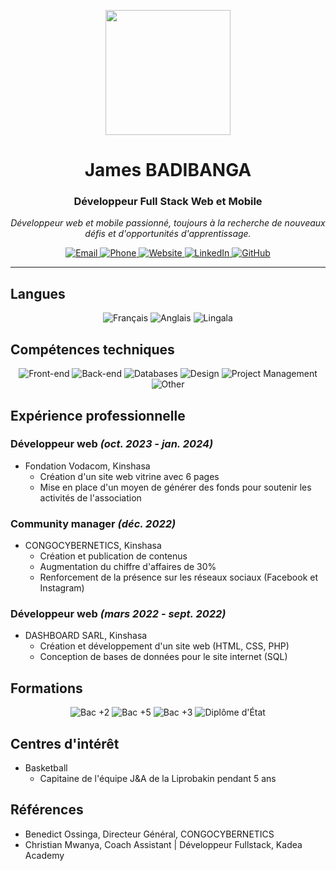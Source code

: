 <p align="center">
  <img src="https://media.giphy.com/media/M9gbBd9nbDrOTu1Mqx/giphy.gif" width="200" height="200" />
</p>

<h1 align="center">James BADIBANGA</h1>
<h3 align="center">Développeur Full Stack Web et Mobile</h3>

<p align="center">
  <em>Développeur web et mobile passionné, toujours à la recherche de nouveaux défis et d'opportunités d'apprentissage.</em>
</p>

<div align="center">
  <a href="mailto:crihojames@gmail.com">
    <img src="https://img.shields.io/badge/Email-crihojames%40gmail.com-blue?style=flat-square&logo=gmail" alt="Email">
  </a>
  <a href="tel:+243828585837">
    <img src="https://img.shields.io/badge/Phone-+243%20828%20585%20837-blue?style=flat-square&logo=whatsapp" alt="Phone">
  </a>
  <a href="https://jamesbadibanga.com">
    <img src="https://img.shields.io/badge/Website-jamesbadibanga.com-blue?style=flat-square&logo=internet-explorer" alt="Website">
  </a>
  <a href="https://linkedin.com/james-badibanga">
    <img src="https://img.shields.io/badge/LinkedIn-james--badibanga-blue?style=flat-square&logo=linkedin" alt="LinkedIn">
  </a>
  <a href="https://github.com/Crihojames">
    <img src="https://img.shields.io/badge/GitHub-Crihojames-blue?style=flat-square&logo=github" alt="GitHub">
  </a>
</div>

---

## Langues
<div align="center">
  <img src="https://img.shields.io/badge/Français-courant-green?style=flat-square" alt="Français">
  <img src="https://img.shields.io/badge/Anglais-courant-green?style=flat-square" alt="Anglais">
  <img src="https://img.shields.io/badge/Lingala-langue%20maternelle-green?style=flat-square" alt="Lingala">
</div>

## Compétences techniques
<div align="center">
  <img src="https://img.shields.io/badge/Front--end-HTML%2C%20CSS%2C%20JavaScript%2C%20React--js%2C%20Tailwind--CSS%2C%20Bootstrap-blue?style=flat-square" alt="Front-end">
  <img src="https://img.shields.io/badge/Back--end-Express--js%2C%20Node--js-blue?style=flat-square" alt="Back-end">
  <img src="https://img.shields.io/badge/Databases-PostgreSQL%2C%20Firebase-blue?style=flat-square" alt="Databases">
  <img src="https://img.shields.io/badge/Design-UX%2FUI%2C%20Figma-blue?style=flat-square" alt="Design">
  <img src="https://img.shields.io/badge/Project%20Management-Asana%2C%20Trello%2C%20Notion%2C%20Git%20%26%20GitHub-blue?style=flat-square" alt="Project Management">
  <img src="https://img.shields.io/badge/Other-Microsoft%20Office%2C%20Google%20Workspace%2C%20WordPress%2C%20Adobe%20Creative%20Cloud-blue?style=flat-square" alt="Other">
</div>

## Expérience professionnelle
### Développeur web *(oct. 2023 - jan. 2024)*
- Fondation Vodacom, Kinshasa
  - Création d'un site web vitrine avec 6 pages
  - Mise en place d'un moyen de générer des fonds pour soutenir les activités de l'association

### Community manager *(déc. 2022)*
- CONGOCYBERNETICS, Kinshasa
  - Création et publication de contenus
  - Augmentation du chiffre d'affaires de 30%
  - Renforcement de la présence sur les réseaux sociaux (Facebook et Instagram)

### Développeur web *(mars 2022 - sept. 2022)*
- DASHBOARD SARL, Kinshasa
  - Création et développement d'un site web (HTML, CSS, PHP)
  - Conception de bases de données pour le site internet (SQL)

## Formations
<div align="center">
  <img src="https://img.shields.io/badge/Bac%20%2B2-Développement%20web%20et%20mobile-yellow?style=flat-square" alt="Bac +2">
  <img src="https://img.shields.io/badge/Bac%20%2B5-Système%20d'Information%20et%20Administration%20des%20Bases%20de%20Données-yellow?style=flat-square" alt="Bac +5">
  <img src="https://img.shields.io/badge/Bac%20%2B3-Informatique%20de%20Gestion-yellow?style=flat-square" alt="Bac +3">
  <img src="https://img.shields.io/badge/Diplôme%20d'État-Biochimie-yellow?style=flat-square" alt="Diplôme d'État">
</div>

## Centres d'intérêt
- Basketball
  - Capitaine de l'équipe J&A de la Liprobakin pendant 5 ans

## Références
- Benedict Ossinga, Directeur Général, CONGOCYBERNETICS
- Christian Mwanya, Coach Assistant | Développeur Fullstack, Kadea Academy
